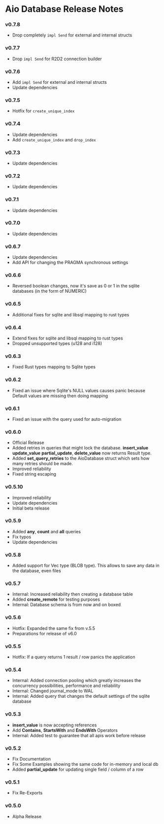 # Aio Database Release Notes

### v0.7.8
- Drop completely `impl Send` for external and internal structs

### v0.7.7
- Drop `impl Send` for R2D2 connection builder

### v0.7.6
- Add `impl Send` for external and internal structs
- Update dependencies

### v0.7.5
- Hotfix for `create_unique_index`

### v0.7.4
- Update dependencies
- Add `create_unique_index` and `drop_index`

### v0.7.3
- Update dependencies

### v0.7.2
- Update dependencies

### v0.7.1
- Update dependencies

### v0.7.0
- Update dependencies

### v0.6.7
- Update dependencies
- Add API for changing the PRAGMA synchronous settings

### v0.6.6
- Reversed boolean changes, now it's save as 0 or 1 in the sqlite databases (in the form of NUMERIC)

### v0.6.5
- Additional fixes for sqlite and libsql mapping to rust types

### v0.6.4
- Extend fixes for sqlite and libsql mapping to rust types
- Dropped unsupported types (u128 and i128)

### v0.6.3
- Fixed Rust types mapping to Sqlite types

### v0.6.2
- Fixed an issue where Sqlite's NULL values causes panic because Default values are missing then doing mapping

### v0.6.1
- Fixed an issue with the query used for auto-migration

### v0.6.0
- Official Release
- Added retries in queries that might lock the database. **insert_value** **update_value** **partial_update**, **delete_value** now returns Result type. 
- Added **set_query_retries** to the AioDatabase struct which sets how many retries should be made.
- Improved reliability
- Fixed string escaping

### v0.5.10
- Improved reliability
- Update dependencies
- Initial beta release

### v0.5.9
- Added **any**, **count** and **all** queries
- Fix typos
- Update dependencies

### v0.5.8
- Added support for Vec<u8> type (BLOB type). This allows to save any data in the database, even files

### v0.5.7
- Internal: Increased reliability then creating a database table
- Added **create_remote** for testing purposes
- Internal: Database schema is from now and on boxed

### v0.5.6
- Hotfix: Expanded the same fix from v.5.5
- Preparations for release of v6.0

### v0.5.5
- Hotfix: If a query returns 1 result / row panics the application 

### v0.5.4
- Internal: Added connection pooling which greatly increases the concurrency possibilities, performance and reliability
- Internal: Changed journal_mode to WAL
- Internal: Added query that changes the default settings of the sqlite database

### v0.5.3
- **insert_value** is now accepting references
- Add **Contains**, **StartsWith** and **EndsWith** Operators
- Internal: Added test to guarantee that all apis work before release

### v0.5.2 
- Fix Documentation
- Fix Some Examples showing the same code for in-memory and local db
- Added **partial_update** for updating single field / column of a row

### v0.5.1
- Fix Re-Exports

### v0.5.0
- Alpha Release